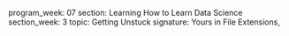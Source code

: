 program_week: 07
section: Learning How to Learn Data Science
section_week: 3
topic: Getting Unstuck
signature: Yours in File Extensions,
